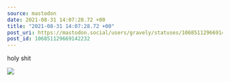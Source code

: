```yaml
---
source: mastodon
date: 2021-08-31 14:07:28.72 +00
title: "2021-08-31 14:07:28.72 +00"
post_uri: https://mastodon.social/users/gravely/statuses/106851129669142232
post_id: 106851129669142232
---
```

holy shit


![](/images/106851129604380717.jpg)

